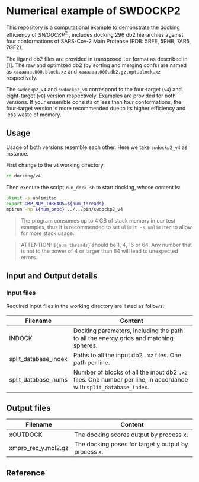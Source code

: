# Numerical example of SWDOCKP2
This repository is a computational example to demonstrate the docking efficiency of $SWDOCKP^{2}$ , includes docking 296 db2 hierarchies against four conformations of SARS-Cov-2 Main Protease (PDB: 5RFE, 5RHB, 7AR5, 7GF2).

The ligand db2 files are provided in transposed `.xz` format as described in [1]. The raw and optimized db2 (by sorting and merging confs) are named as `xaaaaaa.000.block.xz` and `xaaaaaa.000.db2.gz.opt.block.xz` respectively.

The `swdockp2_v4` and `swdockp2_v8` correspond to the four-target (`v4`) and eight-target (`v8`) version respectively. Examples are provided for both versions. If your ensemble consists of less than four conformations, the four-target version is more recommended due to its higher efficiency and less waste of memory. 


## Usage
Usage of both versions resemble each other. Here we take `swdockp2_v4` as instance.

First change to the `v4` working directory:
```bash
cd docking/v4
```
Then execute the script `run_dock.sh` to start docking, whose content is: 
```bash
ulimit -s unlimited 
export OMP_NUM_THREADS=${num_threads}
mpirun -np ${num_proc} ../../bin/swdockp2_v4
```
> The program consumes up to 4 GB of stack memory in our test examples, thus it is recommended to set `ulimit -s unlimited` to allow for more stack usage.

> ATTENTION: `${num_threads}` should be 1, 4, 16 or 64. Any number that is not to the power of 4 or larger than 64 will lead to unexpected errors. 

## Input and Output details
### Input files
Required input files in the working directory are listed as follows.

| Filename | Content |
| -------- | ------- |
| INDOCK | Docking parameters, including the path to all the energy grids and matching spheres. |
| split_database_index | Paths to all the input db2 `.xz` files. One path per line. |
| split_database_nums | Number of blocks of all the input db2 `.xz` files. One number per line, in accordance with `split_database_index`. |

## Output files
| Filename | Content |
| -------- | ------- |
| xOUTDOCK | The docking scores output by process x. |
| xmpro_rec_y.mol2.gz | The docking poses for target y output by process x. |


## Reference
